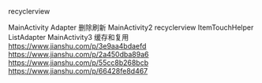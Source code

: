 recyclerview

MainActivity 
    Adapter 删除刷新
MainActivity2
    recyclerview ItemTouchHelper
    ListAdapter
MainActivity3  缓存和复用
  https://www.jianshu.com/p/3e9aa4bdaefd
  https://www.jianshu.com/p/2a450dba89a6
  https://www.jianshu.com/p/55cc8b268bcb
  https://www.jianshu.com/p/66428fe8d467